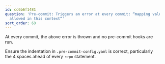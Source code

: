 ```yaml
---
id: cc6b6f1481
question: 'Pre-commit: Triggers an error at every commit: “mapping values are not
  allowed in this context”'
sort_order: 60
---
```


At every commit, the above error is thrown and no pre-commit hooks are run.

Ensure the indentation in `.pre-commit-config.yaml` is correct, particularly the 4 spaces ahead of every `repo` statement.